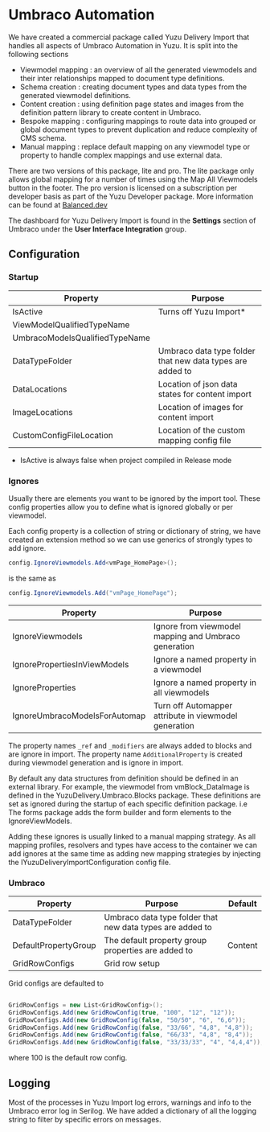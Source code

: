 # Umbraco Automation

We have created a commercial package called Yuzu Delivery Import that handles all aspects of Umbraco Automation in Yuzu. It is split into the following sections

- Viewmodel mapping : an overview of all the generated viewmodels and their inter relationships mapped to document type definitions.
- Schema creation : creating document types and data types from the generated viewmodel definitions.
- Content creation : using definition page states and images from the definition pattern library to create content in Umbraco.
- Bespoke mapping : configuring mappings to route data into grouped or global document types to prevent duplication and reduce complexity of CMS schema.
- Manual mapping : replace default mapping on any viewmodel type or property to handle complex mappings and use external data.

There are two versions of this package, lite and pro. The lite package only allows global mapping for a number of times using the Map All Viewmodels button in the footer. The pro version is licensed on a subscription per developer basis as part of the Yuzu Developer package. More information can be found at [Balanced.dev](http://balanced.dev)

The dashboard for Yuzu Delivery Import is found in the **Settings** section of Umbraco under the **User Interface Integration** group.

## Configuration

### Startup

| Property    			    	 | Purpose 			                 			             |
| -------------------------------| ----------------------------------------------------------|
| IsActive		                 | Turns off Yuzu Import*                                    |
| ViewModelQualifiedTypeName	 |                                                           |
| UmbracoModelsQualifiedTypeName |                                                           |
| DataTypeFolder		         | Umbraco data type folder that new data types are added to |
| DataLocations                  | Location of json data states for content import           |
| ImageLocations                 | Location of images for content import                     |
| CustomConfigFileLocation       | Location of the custom mapping config file                | 

* IsActive is always false when project compiled in Release mode

### Ignores

Usually there are elements you want to be ignored by the import tool. These config properties allow you to define what is ignored globally or per viewmodel. 

Each config property is a collection of string or dictionary of string, we have created an extension method so we can use generics of strongly types to add ignore.

``` c#
config.IgnoreViewmodels.Add<vmPage_HomePage>();
```

is the same as

``` c#
config.IgnoreViewmodels.Add("vmPage_HomePage");
```

| Property    			    	 | Purpose 			                 			             |
| -------------------------------| ----------------------------------------------------------|
| IgnoreViewmodels               | Ignore from viewmodel mapping and Umbraco generation      |
| IgnorePropertiesInViewModels   | Ignore a named property in a viewmodel                    |
| IgnoreProperties            	 | Ignore a named property in all viewmodels                 |
| IgnoreUmbracoModelsForAutomap  | Turn off Automapper attribute in viewmodel generation     |

The property names `_ref` and `_modifiers` are always added to blocks and are ignore in import. 
The property name `AdditionalProperty` is created during viewmodel generation and is ignore in import.

By default any data structures from definition should be defined in an external library. For example, the viewmodel from vmBlock_DataImage is defined in the YuzuDelivery.Umbraco.Blocks package. These definitions are set as ignored during the startup of each specific definition package. i.e The forms package adds the form builder and form elements to the IgnoreViewModels.

Adding these ignores is usually linked to a manual mapping strategy. As all mapping profiles, resolvers and types have access to the container we can add ignores at the same time as adding new mapping strategies by injecting the IYuzuDeliveryImportConfiguration config file.

### Umbraco

| Property    			    	 | Purpose 			                 			             | Default |
| -------------------------------| ----------------------------------------------------------|---------|
| DataTypeFolder		         | Umbraco data type folder that new data types are added to |         |
| DefaultPropertyGroup           | The default property group properties are added to        | Content |
| GridRowConfigs                 | Grid row setup                                            |         |

Grid configs are defaulted to 

``` c#

GridRowConfigs = new List<GridRowConfig>();
GridRowConfigs.Add(new GridRowConfig(true, "100", "12", "12"));
GridRowConfigs.Add(new GridRowConfig(false, "50/50", "6", "6,6"));
GridRowConfigs.Add(new GridRowConfig(false, "33/66", "4,8", "4,8"));
GridRowConfigs.Add(new GridRowConfig(false, "66/33", "4,8", "8,4"));
GridRowConfigs.Add(new GridRowConfig(false, "33/33/33", "4", "4,4,4"));

```

where 100 is the default row config.

## Logging

Most of the processes in Yuzu Import log errors, warnings and info to the Umbraco error log in Serilog. We have added a dictionary of all the logging string to filter by specific errors on messages.
